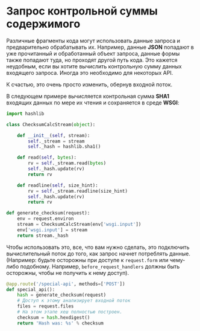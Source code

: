 # Запрос контрольной суммы содержимого

Различные фрагменты кода могут использовать данные запроса и предварительно обрабатывать их. Например, данные **JSON** попадают в уже прочитанный и обработанный объект запроса, данные формы также попадают туда, но проходят другой путь кода. Это кажется неудобным, если вы хотите вычислить контрольную сумму данных входящего запроса. Иногда это необходимо для некоторых API.

К счастью, это очень просто изменить, обернув входной поток.

В следующем примере вычисляется контрольная сумма **SHA1** входящих данных по мере их чтения и сохраняется в среде **WSGI**:

```python
import hashlib

class ChecksumCalcStream(object):

    def __init__(self, stream):
        self._stream = stream
        self._hash = hashlib.sha1()

    def read(self, bytes):
        rv = self._stream.read(bytes)
        self._hash.update(rv)
        return rv

    def readline(self, size_hint):
        rv = self._stream.readline(size_hint)
        self._hash.update(rv)
        return rv

def generate_checksum(request):
    env = request.environ
    stream = ChecksumCalcStream(env['wsgi.input'])
    env['wsgi.input'] = stream
    return stream._hash
```

Чтобы использовать это, все, что вам нужно сделать, это подключить вычислительный поток до того, как запрос начнет потреблять данные. (Например: будьте осторожны при доступе к `request.form` или чему-либо подобному. Например, `before_request_handlers` должны быть осторожны, чтобы не получить к нему доступ).

```python
@app.route('/special-api', methods=['POST'])
def special_api():
    hash = generate_checksum(request)
    # Доступ к этому анализирует входной поток
    files = request.files
    # На этом этапе хеш полностью построен.
    checksum = hash.hexdigest()
    return 'Hash was: %s' % checksum
```
